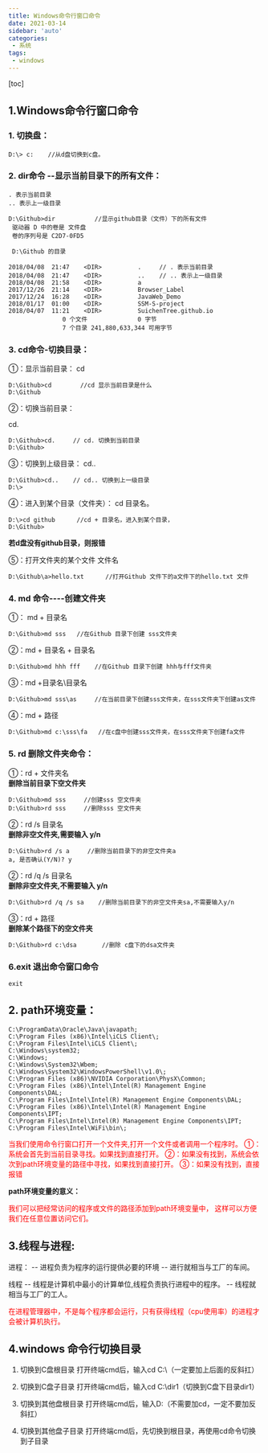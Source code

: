 ```yaml
---
title: Windows命令行窗口命令
date: 2021-03-14
sidebar: 'auto'
categories: 
 - 系统
tags:
 - windows
---
```


[toc]

## 1.Windows命令行窗口命令

### 1. 切换盘：

```
D:\> c:    //从d盘切换到c盘。
``` 

### 2. dir命令 --显示当前目录下的所有文件：

```
. 表示当前目录
.. 表示上一级目录

D:\Github>dir           //显示github目录（文件）下的所有文件
 驱动器 D 中的卷是 文件盘
 卷的序列号是 C2D7-0FD5

 D:\Github 的目录

2018/04/08  21:47    <DIR>          .     // . 表示当前目录
2018/04/08  21:47    <DIR>          ..    // .. 表示上一级目录   
2018/04/08  21:58    <DIR>          a
2017/12/26  21:14    <DIR>          Browser_Label
2017/12/24  16:28    <DIR>          JavaWeb_Demo
2018/01/17  01:00    <DIR>          SSM-S-project
2018/04/07  11:21    <DIR>          SuichenTree.github.io
               0 个文件              0 字节
               7 个目录 241,880,633,344 可用字节

```

### 3. cd命令-切换目录：

①：显示当前目录：
cd
```
D:\Github>cd        //cd 显示当前目录是什么
D:\Github
```


②：切换当前目录：

cd. 
```
D:\Github>cd.     // cd. 切换到当前目录
D:\Github>
```


③：切换到上级目录：
cd..
```
D:\Github>cd..    // cd.. 切换到上一级目录
D:\>
```

④：进入到某个目录（文件夹）：
cd 目录名。      
```
D:\>cd github      //cd + 目录名，进入到某个目录，
D:\Github>
```

**若d盘没有github目录，则报错**


⑤：打开文件夹的某个文件
文件名
```
D:\Github\a>hello.txt      //打开Github 文件下的a文件下的hello.txt 文件
```


### 4. md  命令----创建文件夹

①： md + 目录名
```
D:\Github>md sss   //在Github 目录下创建 sss文件夹
```

②：md + 目录名 + 目录名
```
D:\Github>md hhh fff    //在Github 目录下创建 hhh与fff文件夹
```

③：md +目录名\目录名
```
D:\Github>md sss\as     //在当前目录下创建sss文件夹，在sss文件夹下创建as文件
```

④：md + 路径
```
D:\Github>md c:\sss\fa   //在c盘中创建sss文件夹，在sss文件夹下创建fa文件
```


### 5. rd 删除文件夹命令：

①：rd + 文件夹名  
**删除当前目录下空文件夹**
```
D:\Github>md sss     //创建sss 空文件夹
D:\Github>rd sss     //删除sss 空文件夹
```

②：rd /s 目录名  
**删除非空文件夹,需要输入 y/n**
```
D:\Github>rd /s a     //删除当前目录下的非空文件夹a
a, 是否确认(Y/N)? y
```

②：rd /q /s 目录名  
**删除非空文件夹,不需要输入 y/n**
```
D:\Github>rd /q /s sa    //删除当前目录下的非空文件夹sa,不需要输入y/n
```

③：rd + 路径  
**删除某个路径下的空文件夹**
```
D:\Github>rd c:\dsa       //删除 c盘下的dsa文件夹
```

###  6.exit 退出命令窗口命令

```
exit
```


## 2. path环境变量：

```
C:\ProgramData\Oracle\Java\javapath;
C:\Program Files (x86)\Intel\iCLS Client\;
C:\Program Files\Intel\iCLS Client\;
C:\Windows\system32;
C:\Windows;
C:\Windows\System32\Wbem;
C:\Windows\System32\WindowsPowerShell\v1.0\;
C:\Program Files (x86)\NVIDIA Corporation\PhysX\Common;
C:\Program Files (x86)\Intel\Intel(R) Management Engine Components\DAL;
C:\Program Files\Intel\Intel(R) Management Engine Components\DAL;
C:\Program Files (x86)\Intel\Intel(R) Management Engine Components\IPT;
C:\Program Files\Intel\Intel(R) Management Engine Components\IPT;
C:\Program Files\Intel\WiFi\bin\;

```

<span style="color: red;">当我们使用命令行窗口打开一个文件夹,打开一个文件或者调用一个程序时。
①：系统会首先到当前目录寻找。如果找到直接打开。
②：如果没有找到，系统会依次到path环境变量的路径中寻找，如果找到直接打开。
③：如果没有找到，直接报错
</span>

**path环境变量的意义：**

<span style="color: red;">
我们可以把经常访问的程序或文件的路径添加到path环境变量中，
这样可以方便我们在任意位置访问它们。
</span>


## 3.线程与进程:

进程：
  -- 进程负责为程序的运行提供必要的环境
  -- 进行就相当与工厂的车间。

线程
  -- 线程是计算机中最小的计算单位,线程负责执行进程中的程序。
  -- 线程就相当与工厂的工人。

<span style="color: red;">
在进程管理器中，不是每个程序都会运行，只有获得线程（cpu使用率）的进程才会被计算机执行。
</span>


## 4.windows 命令行切换目录

1. 切换到C盘根目录
打开终端cmd后，输入cd C:\（一定要加上后面的反斜扛）

2. 切换到C盘子目录
打开终端cmd后，输入cd C:\dir1（切换到C盘下目录dir1）

3. 切换到其他盘根目录
打开终端cmd后，输入D:（不需要加cd，一定不要加反斜扛）

4. 切换到其他盘子目录
打开终端cmd后，先切换到根目录，再使用cd命令切换到子目录